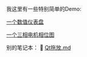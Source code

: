 我这里有一些特别简单的Demo:

[一个数值仪表盘](https://github.com/FuZoe/Numerical-dashboard)

[一个三相电机相位图](https://github.com/FuZoe/3-phase-Motor)

别的笔记本：
📄 [Qt拖放.md](./Qt/QML%20&%20QtQuick/Qt拖放.md)